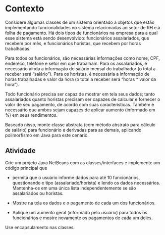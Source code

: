 # Contexto

Considere algumas classes de um sistema orientado a objetos que estão implementando funcionalidades no sistema relacionadas ao setor de RH e à folha de pagamento. Há dois tipos de funcionários na empresa para a qual esse sistema está sendo desenvolvido: funcionários assalariados, que recebem por mês, e funcionários horistas, que recebem por horas trabalhadas.

Para todos os funcionários, são necessárias informações como nome, CPF, endereço, telefone e setor em que trabalham. Para os assalariados, é necessário ainda a informação do salário mensal do trabalhador (o total a receber será “salário”). Para os horistas, é necessária a informação de horas trabalhadas e valor da hora (o total a receber será “horas \* valor da hora”).

Todo funcionário precisa ser capaz de mostrar em tela seus dados; tanto assalariados quanto horistas precisam ser capazes de calcular e fornecer o valor de seu pagamento, de acordo com suas características. Também é necessário que ambos sejam capazes de aplicar aumento (informado em %) em seus rendimentos.

Baseado nisso, monte classe abstrata (com método abstrato para cálculo de salário) para funcionário e derivadas para as demais, aplicando polimorfismo em Java para este cenário.

## Atividade

Crie um projeto Java NetBeans com as classes/interfaces e implemente um código principal que

- permita que o usuário informe dados para até 10 funcionários, questionando o tipo (assalariado/horista) e lendo os dados necessários. Mantenha-os em uma única lista independentemente se são assalariados ou horistas.

- Mostre na tela os dados e o pagamento de cada um dos funcionários.

- Aplique um aumento geral (informado pelo usuário) para todos os funcionários e mostre novamente os pagamentos de cada um deles.

Use encapsulamento nas classes.
